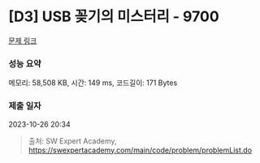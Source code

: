 # [D3] USB 꽂기의 미스터리 - 9700 

[문제 링크](https://swexpertacademy.com/main/code/problem/problemDetail.do?contestProbId=AXDNEA3aaU0DFAVX) 

### 성능 요약

메모리: 58,508 KB, 시간: 149 ms, 코드길이: 171 Bytes

### 제출 일자

2023-10-26 20:34



> 출처: SW Expert Academy, https://swexpertacademy.com/main/code/problem/problemList.do